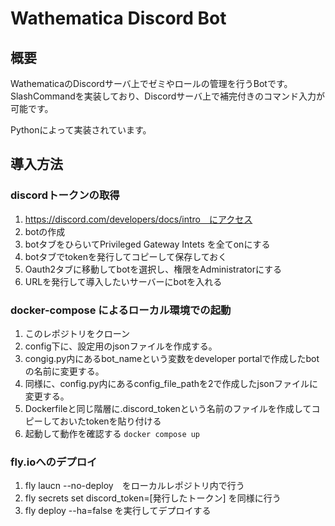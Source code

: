 # Wathematica Discord Bot

## 概要

WathematicaのDiscordサーバ上でゼミやロールの管理を行うBotです。
SlashCommandを実装しており、Discordサーバ上で補完付きのコマンド入力が可能です。

Pythonによって実装されています。

## 導入方法

### discordトークンの取得
1. https://discord.com/developers/docs/intro　にアクセス
2. botの作成
3. botタブをひらいてPrivileged Gateway Intets を全てonにする
4. botタブでtokenを発行してコピーして保存しておく
5. Oauth2タブに移動してbotを選択し、権限をAdministratorにする
6. URLを発行して導入したいサーバーにbotを入れる



### docker-compose によるローカル環境での起動
1. このレポジトリをクローン
2. config下に、設定用のjsonファイルを作成する。
3. congig.py内にあるbot_nameという変数をdeveloper portalで作成したbotの名前に変更する。
4. 同様に、config.py内にあるconfig_file_pathを2で作成したjsonファイルに変更する。
5. Dockerfileと同じ階層に.discord_tokenという名前のファイルを作成してコピーしておいたtokenを貼り付ける
6. 起動して動作を確認する `docker compose up` 

### fly.ioへのデプロイ
1. fly laucn --no-deploy　をローカルレポジトリ内で行う
2. fly secrets set discord_token=[発行したトークン] を同様に行う
3. fly deploy --ha=false を実行してデプロイする


